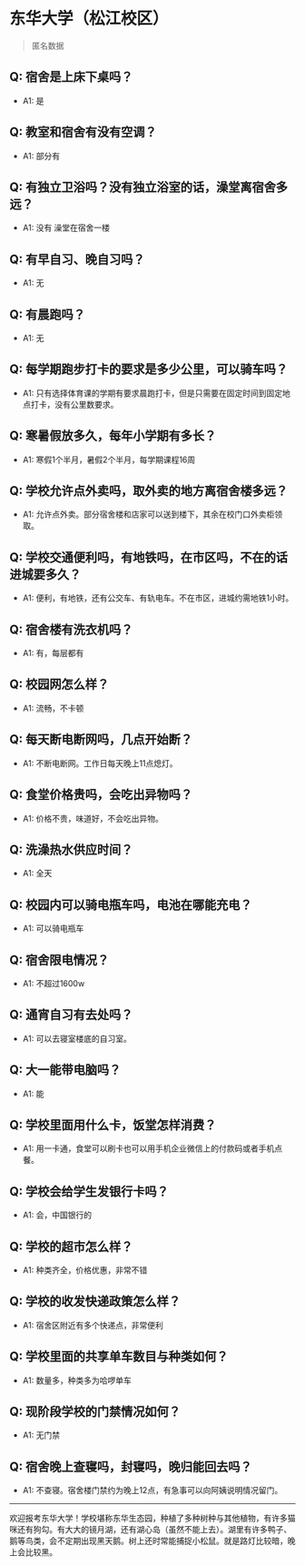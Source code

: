 # 东华大学（松江校区）

> 匿名数据

## Q: 宿舍是上床下桌吗？

- A1: 是

## Q: 教室和宿舍有没有空调？

- A1: 部分有

## Q: 有独立卫浴吗？没有独立浴室的话，澡堂离宿舍多远？

- A1: 没有 澡堂在宿舍一楼

## Q: 有早自习、晚自习吗？

- A1: 无

## Q: 有晨跑吗？

- A1: 无

## Q: 每学期跑步打卡的要求是多少公里，可以骑车吗？

- A1: 只有选择体育课的学期有要求晨跑打卡，但是只需要在固定时间到固定地点打卡，没有公里数要求。

## Q: 寒暑假放多久，每年小学期有多长？

- A1: 寒假1个半月，暑假2个半月，每学期课程16周

## Q: 学校允许点外卖吗，取外卖的地方离宿舍楼多远？

- A1: 允许点外卖。部分宿舍楼和店家可以送到楼下，其余在校门口外卖柜领取。

## Q: 学校交通便利吗，有地铁吗，在市区吗，不在的话进城要多久？

- A1: 便利，有地铁，还有公交车、有轨电车。不在市区，进城约需地铁1小时。

## Q: 宿舍楼有洗衣机吗？

- A1: 有，每层都有

## Q: 校园网怎么样？

- A1: 流畅，不卡顿

## Q: 每天断电断网吗，几点开始断？

- A1: 不断电断网。工作日每天晚上11点熄灯。

## Q: 食堂价格贵吗，会吃出异物吗？

- A1: 价格不贵，味道好，不会吃出异物。

## Q: 洗澡热水供应时间？

- A1: 全天

## Q: 校园内可以骑电瓶车吗，电池在哪能充电？

- A1: 可以骑电瓶车

## Q: 宿舍限电情况？

- A1: 不超过1600w

## Q: 通宵自习有去处吗？

- A1: 可以去寝室楼底的自习室。

## Q: 大一能带电脑吗？

- A1: 能

## Q: 学校里面用什么卡，饭堂怎样消费？

- A1: 用一卡通，食堂可以刷卡也可以用手机企业微信上的付款码或者手机点餐。

## Q: 学校会给学生发银行卡吗？

- A1: 会，中国银行的

## Q: 学校的超市怎么样？

- A1: 种类齐全，价格优惠，非常不错

## Q: 学校的收发快递政策怎么样？

- A1: 宿舍区附近有多个快递点，非常便利

## Q: 学校里面的共享单车数目与种类如何？

- A1: 数量多，种类多为哈啰单车

## Q: 现阶段学校的门禁情况如何？

- A1: 无门禁

## Q: 宿舍晚上查寝吗，封寝吗，晚归能回去吗？

- A1: 不查寝。宿舍楼门禁约为晚上12点，有急事可以向阿姨说明情况留门。

***

欢迎报考东华大学！学校堪称东华生态园，种植了多种树种与其他植物，有许多猫咪还有狗勾。有大大的镜月湖，还有湖心岛（虽然不能上去）。湖里有许多鸭子、鹅等鸟类，会不定期出现黑天鹅。树上还时常能捕捉小松鼠。就是路灯比较暗，晚上会比较黑。
